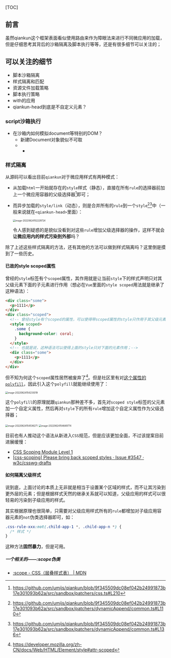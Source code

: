 [TOC]

## 前言

虽然qiankun这个框架表面看似使用路由来作为障眼法来进行不同微应用的加载，但是仔细思考其背后的沙箱隔离及脚本执行等等，还是有很多细节可以关注的；

## 可以关注的细节

- 脚本沙箱隔离
- 样式隔离和匹配
- 资源文件加载策略
- 脚本执行策略
- with的应用
- qiankun-head到底是不自定义元素？

### script沙箱执行

- 在沙箱内如何模拟document等特别的DOM？
  - 新建Document对象貌似不可取
  - -

### 样式隔离

从源码可以看出目前`qiankun`对于微应用样式有两种模式：

- 从加载`html`一开始就存在的`style`样式（静态），直接在所有`rule`的选择器前加上一个微应用容器的父级选择器[^1]即可；

- 而异步加载的`style/link`（动态），则是合并所有的`rule`到一个`style`[^2][^3]中（一般来说就在`<qiankun-head>`里面）：

  <img src="http://pic.xiexuefeng.cc/markdown/image-20220624152229724.png?imageslim" alt="image-20220624152229724" style="zoom:50%;" />

  令人感到疑惑的是貌似没看到对这些`rule`增加父级选择器的操作，这样不就会**让微应用内的样式污染到外部**吗？

除了上述这些样式隔离的方法，还有其他的方法可以做到样式隔离吗？这里倒是摸到了一些历史。

#### 已故的style scoped属性

曾经的`style`标签有个`scoped`属性，其作用就是让当前`style`下的样式声明只对其父级元素下面的子元素进行作用（想必在`Vue`里面的`style scoped`用法就是继承了这种语法）：

```html
<div class="some">
  <p>1111</p>
</div>
<div class="scoped">
  <!-- 曾经style有个scoped的属性，可以使得带scoped属性的style只作用于其父级元素下的子级元素 -->
  <style scoped>
    .some {
      background-color: coral;
    }
  </style>
  <!-- 也就是说，这种语法可以使得上面的style只对下面的元素作用；-->
  <div class="some">
    <p>1111</p>
  </div>
</div>
```

但不知为何这个`scoped`属性居然被废弃了[^4]。但是社区里有对[这个属性的`polyfill`](https://github.com/samthor/scoped)，因此引入这个`polyfill`就能继续使用了：

<img src="http://pic.xiexuefeng.cc/markdown/image-20220624154233019.png?imageslim" alt="image-20220624154233019" style="zoom:50%;" />

这个`polyfill`的原理就跟`qiankun`那种差不多，首先对`scoped style`标签的父元素加一个自定义属性，然后再对`style`下的所有`rule`增加这个自定义属性作为父级选择器；

<img src="http://pic.xiexuefeng.cc/markdown/image-20220624154536271.png?imageslim" alt="image-20220624154536271" style="zoom:50%;" />

<img src="http://pic.xiexuefeng.cc/markdown/image-20220624154649774.png?imageslim" alt="image-20220624154649774" style="zoom:50%;" />

目前也有人推动这个语法从新进入`CSS`规范，但是应该更加全面，不过该提案目前进展缓慢：

- [CSS Scoping Module Level 1](https://www.w3.org/TR/css-scoping-1/)
- [[css-scoping] Please bring back scoped styles · Issue #3547 · w3c/csswg-drafts](https://github.com/w3c/csswg-drafts/issues/3547)



#### 如何隔离父级样式

说到底，上面讨论的本质上无非就是相当于设置某个区域的样式，而不让其污染到更外层的元素；但是根据样式天然的继承关系就可以知道，父级应用的样式可以很轻易的污染到子级应用的样式。

其实根据原理也很简单，只需要对父级应用样式所有的`rule`都增加对子级应用容器元素的`not`伪类选择器即可，如：

```css
.css-rule-xxx:not(.child-app-1 *, .child-app-n *) {
  /* 样式 */
}
```

这种方法**固然暴力**，但是可用。

##### 一个相关的——:scope伪类

- [:scope - CSS（层叠样式表） | MDN](https://developer.mozilla.org/zh-CN/docs/Web/CSS/:scope)



[^1]: https://github.com/umijs/qiankun/blob/9f345509dc08ef042b24991873b17e301093b62a/src/sandbox/patchers/css.ts#L210
[^2]: https://github.com/umijs/qiankun/blob/9f345509dc08ef042b24991873b17e301093b62a/src/sandbox/patchers/dynamicAppend/common.ts#L110
[^3]: https://github.com/umijs/qiankun/blob/9f345509dc08ef042b24991873b17e301093b62a/src/sandbox/patchers/dynamicAppend/common.ts#L136
[^4]: https://developer.mozilla.org/zh-CN/docs/Web/HTML/Element/style#attr-scoped
